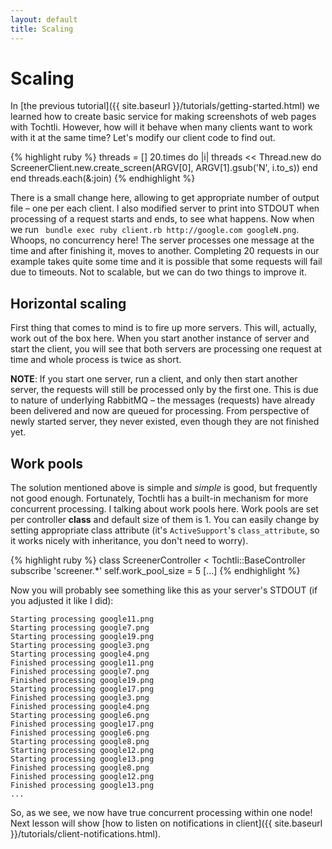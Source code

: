 ```yaml
---
layout: default
title: Scaling
---
```


# Scaling

In [the previous tutorial]({{ site.baseurl }}/tutorials/getting-started.html) we learned how to create basic service for making screenshots of web pages with Tochtli. However, how will it behave when many clients want to work with it at the same time? Let's modify our client code to find out.

{% highlight ruby %}
threads = []
20.times do |i|
	threads << Thread.new do
		ScreenerClient.new.create_screen(ARGV[0], ARGV[1].gsub('N', i.to_s))
	end
end
threads.each(&:join)
{% endhighlight %}

There is a small change here, allowing to get appropriate number of output file – one per each client. I also modified server to print into STDOUT when processing of a request starts and ends, to see what happens. Now when we run ` bundle exec ruby client.rb http://google.com googleN.png`. Whoops, no concurrency here! The server processes one message at the time and after finishing it, moves to another. Completing 20 requests in our example takes quite some time and it is possible that some requests will fail due to timeouts. Not to scalable, but we can do two things to improve it.

## Horizontal scaling

First thing that comes to mind is to fire up more servers. This will, actually, work out of the box here. When you start another instance of server and start the client, you will see that both servers are processing one request at time and whole process is twice as short.

**NOTE**: If you start one server, run a client, and only then start another server, the requests will still be processed only by the first one. This is due to nature of underlying RabbitMQ – the messages (requests) have already been delivered and now are queued for processing. From perspective of newly started server, they never existed, even though they are not finished yet.

## Work pools

The solution mentioned above is simple and _simple_ is good, but frequently not good enough. Fortunately, Tochtli has a built-in mechanism for more concurrent processing. I talking about work pools here. Work pools are set per controller **class** and default size of them is 1. You can easily change by setting appropriate class attribute (it's `ActiveSupport`'s `class_attribute`, so it works nicely with inheritance, you don't need to worry).

{% highlight ruby %}
class ScreenerController < Tochtli::BaseController
	subscribe 'screener.*'
	self.work_pool_size = 5
[...]
{% endhighlight %}

Now you will probably see something like this as your server's STDOUT (if you adjusted it like I did):

```
Starting processing google11.png
Starting processing google7.png
Starting processing google19.png
Starting processing google3.png
Starting processing google4.png
Finished processing google11.png
Finished processing google7.png
Finished processing google19.png
Starting processing google17.png
Finished processing google3.png
Finished processing google4.png
Starting processing google6.png
Finished processing google17.png
Finished processing google6.png
Starting processing google8.png
Starting processing google12.png
Starting processing google13.png
Finished processing google8.png
Finished processing google12.png
Finished processing google13.png
...
```

So, as we see, we now have true concurrent processing within one node!
Next lesson will show [how to listen on notifications in client]({{ site.baseurl }}/tutorials/client-notifications.html).